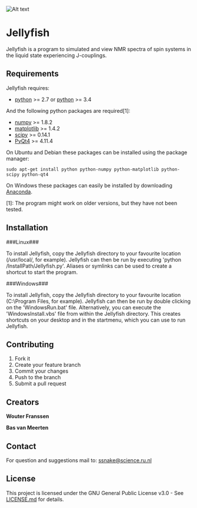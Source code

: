 ![Alt text](src/logo.gif?raw=true)

Jellyfish
======

Jellyfish is a program to simulated and view NMR spectra of spin systems in the liquid state experiencing J-couplings.

Requirements
------------

Jellyfish requires:
- [python](http://python.org/download/) >= 2.7 or [python](http://python.org/download/) >= 3.4

And the following python packages are required[1]:
- [numpy](http://sourceforge.net/projects/numpy/files/NumPy/) >= 1.8.2
- [matplotlib](http://matplotlib.org/) >= 1.4.2
- [scipy](http://sourceforge.net/projects/scipy/files/scipy/) >= 0.14.1
- [PyQt4](http://www.riverbankcomputing.com/software/pyqt/download) >= 4.11.4

On Ubuntu and Debian these packages can be installed using the package manager:
```
sudo apt-get install python python-numpy python-matplotlib python-scipy python-qt4
```

On Windows these packages can easily be installed by downloading [Anaconda](http://continuum.io/downloads).

[1]: The program might work on older versions, but they have not been tested.

Installation
------------

###Linux###

To install Jellyfish, copy the Jellyfish directory to your favourite location (/usr/local/, for example).
Jellyfish can then be run by executing 'python /InstallPath/Jellyfish.py'.
Aliases or symlinks can be used to create a shortcut to start the program.

###Windows###

To install Jellyfish, copy the Jellyfish directory to your favourite location (C:\Program Files\, for example).
Jellyfish can then be run by double clicking on the 'WindowsRun.bat' file.
Alternatively, you can execute the 'WindowsInstall.vbs' file from within the Jellyfish directory.
This creates shortcuts on your desktop and in the startmenu, which you can use to run Jellyfish.

Contributing
------------

1. Fork it
2. Create your feature branch
3. Commit your changes
4. Push to the branch
5. Submit a pull request

Creators
--------

**Wouter Franssen**

**Bas van Meerten**


Contact
-------
For question and suggestions mail to: ssnake@science.ru.nl

License
-------

This project is licensed under the GNU General Public License v3.0 - See [LICENSE.md](LICENSE.md) for details.
